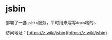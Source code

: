 # jsbin

部署了一套`jsbin`服务，平时用来写写`demo`啥的~

访问地址：[https://z.wiki/jsbin](https://z.wiki/jsbin)

<ImgView title="jsbin" url="https://1.z.wiki/autoupload/2022-10-06/3341553baa334fb79efe5862c408bec7.image.png" />

<ImgView title="jsbin" url="https://1.z.wiki/autoupload/2022-10-06/dd918a3b955044c88de3268898cc2629.image.png" />
